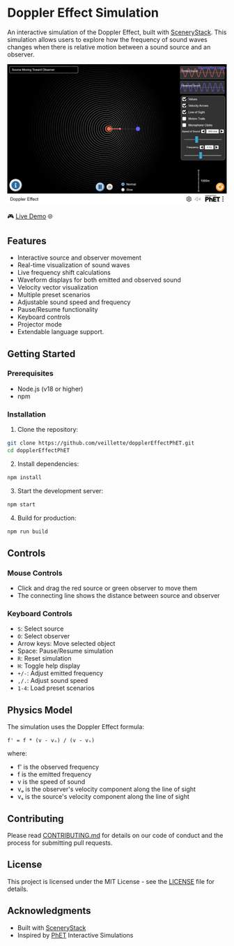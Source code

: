 # Doppler Effect Simulation

An interactive simulation of the Doppler Effect, built with [SceneryStack](https://github.com/sceneryStack). This simulation allows users to explore how the frequency of sound waves changes when there is relative motion between a sound source and an observer.

![screenshot](./assets/screenshot.png)

🎮 [Live Demo](https://veillette.github.io/dopplerEffectPhET) 🌐

## Features

- Interactive source and observer movement
- Real-time visualization of sound waves
- Live frequency shift calculations
- Waveform displays for both emitted and observed sound
- Velocity vector visualization
- Multiple preset scenarios
- Adjustable sound speed and frequency
- Pause/Resume functionality
- Keyboard controls
- Projector mode
- Extendable language support.

## Getting Started

### Prerequisites

- Node.js (v18 or higher)
- npm

### Installation

1. Clone the repository:

```bash
git clone https://github.com/veillette/dopplerEffectPhET.git
cd dopplerEffectPhET
```

2. Install dependencies:

```bash
npm install
```

3. Start the development server:

```bash
npm start
```

4. Build for production:

```bash
npm run build
```

## Controls

### Mouse Controls

- Click and drag the red source or green observer to move them
- The connecting line shows the distance between source and observer

### Keyboard Controls

- `S`: Select source
- `O`: Select observer
- Arrow keys: Move selected object
- Space: Pause/Resume simulation
- `R`: Reset simulation
- `H`: Toggle help display
- `+/-`: Adjust emitted frequency
- `,/.`: Adjust sound speed
- `1-4`: Load preset scenarios

## Physics Model

The simulation uses the Doppler Effect formula:

```
f' = f * (v - vₒ) / (v - vₛ)
```

where:

- f' is the observed frequency
- f is the emitted frequency
- v is the speed of sound
- vₒ is the observer's velocity component along the line of sight
- vₛ is the source's velocity component along the line of sight

## Contributing

Please read [CONTRIBUTING.md](CONTRIBUTING.md) for details on our code of conduct and the process for submitting pull requests.

## License

This project is licensed under the MIT License - see the [LICENSE](LICENSE) file for details.

## Acknowledgments

- Built with [SceneryStack](https://github.com/sceneryStack)
- Inspired by [PhET](https://phet.colorado.edu) Interactive Simulations
